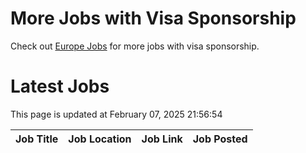 # More Jobs with Visa Sponsorship

Check out [Europe Jobs](https://github.com/sureshparimi/europejobs#latest-jobs) for more jobs with visa sponsorship.

# Latest Jobs

This page is updated at February 07, 2025 21:56:54

| Job Title | Job Location | Job Link | Job Posted |
| --- | --- | --- | --- |
